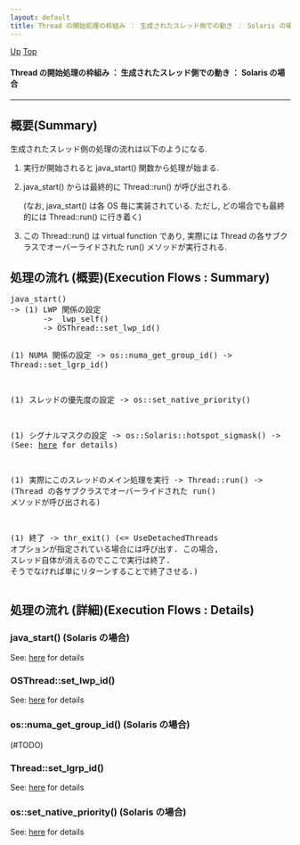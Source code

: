 ```yaml
---
layout: default
title: Thread の開始処理の枠組み ： 生成されたスレッド側での動き ： Solaris の場合
---
```

[Up](no3059-9C.html) [Top](../index.html)

#### Thread の開始処理の枠組み ： 生成されたスレッド側での動き ： Solaris の場合

--- 
## 概要(Summary)
生成されたスレッド側の処理の流れは以下のようになる.

1. 実行が開始されると java_start() 関数から処理が始まる.

2. java_start() からは最終的に Thread::run() が呼び出される.
   
   (なお, java_start() は各 OS 毎に実装されている.
   ただし, どの場合でも最終的には Thread::run() に行き着く)

3. この Thread::run() は virtual function であり, 
   実際には Thread の各サブクラスでオーバーライドされた run() メソッドが実行される.

## 処理の流れ (概要)(Execution Flows : Summary)
<div class="flow-abst"><pre>
java_start()
-&gt; (1) LWP 関係の設定
       -&gt; _lwp_self()
       -&gt; OSThread::set_lwp_id()

   (1) NUMA 関係の設定
       -&gt; os::numa_get_group_id()
       -&gt; Thread::set_lgrp_id()

   (1) スレッドの優先度の設定
       -&gt; os::set_native_priority()

   (1) シグナルマスクの設定
       -&gt; os::Solaris::hotspot_sigmask()
          -&gt; (See: <a href="noNmlmYDJk.html">here</a> for details)

   (1) 実際にこのスレッドのメイン処理を実行
       -&gt; Thread::run()
          -&gt; (Thread の各サブクラスでオーバーライドされた run() メソッドが呼び出される)

   (1) 終了
       -&gt; thr_exit() (&lt;= UseDetachedThreads オプションが指定されている場合には呼び出す.
                         この場合, スレッド自体が消えるのでここで実行は終了.
                         そうでなければ単にリターンすることで終了させる.)
</pre></div>

## 処理の流れ (詳細)(Execution Flows : Details)
### java_start() (Solaris の場合)
See: [here](no305991H.html) for details
### OSThread::set_lwp_id()
See: [here](no3059M0z.html) for details
### os::numa_get_group_id()  (Solaris の場合)
(#TODO)

### Thread::set_lgrp_id()
See: [here](no3059-hy.html) for details
### os::set_native_priority()  (Solaris の場合)
See: [here](no2114YQk.html) for details








